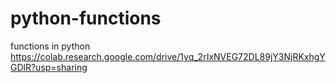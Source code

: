 # python-functions
functions in python
https://colab.research.google.com/drive/1yq_2rIxNVEG72DL89jY3NjRKxhgYGDlR?usp=sharing
